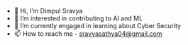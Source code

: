 - 👋 Hi, I’m Dimpul Sravya
- 👀 I’m interested in contributing to AI and ML
- 🌱 I’m currently engaged in learning about Cyber Security
- 📫 How to reach me - sravyasathya04@gmail.com
